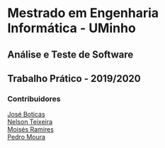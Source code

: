 # Mestrado em Engenharia Informática - UMinho
## Análise e Teste de Software
## Trabalho Prático - 2019/2020

### Contribuidores

[José Boticas](https://github.com/SacitobJose)  
[Nelson Teixeira](https://github.com/Nelson198)  
[Moisés Ramires](https://github.com/Manuel0Borba)  
[Pedro Moura](https://github.com/pedrorpmoura)